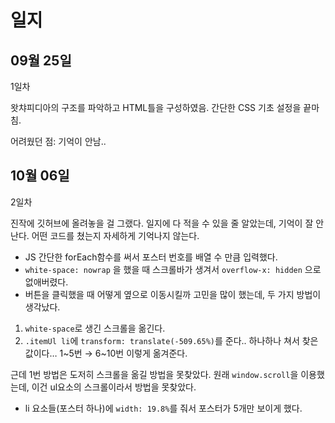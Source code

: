 # 일지

## 09월 25일

1일차

왓챠피디아의 구조를 파악하고 HTML틀을 구성하였음.
간단한 CSS 기초 설정을 끝마침.

어려웠던 점: 기억이 안남..

## 10월 06일

2일차

진작에 깃허브에 올려놓을 걸 그랬다. 일지에 다 적을 수 있을 줄 알았는데, 기억이 잘 안난다.
어떤 코드를 쳤는지 자세하게 기억나지 않는다.

- JS 간단한 forEach함수를 써서 포스터 번호를 배열 수 만큼 입력했다.
- `white-space: nowrap` 을 했을 때 스크롤바가 생겨서 `overflow-x: hidden` 으로 없애버렸다.
- 버튼을 클릭했을 때 어떻게 옆으로 이동시킬까 고민을 많이 했는데, 두 가지 방법이 생각났다.
1. `white-space`로 생긴 스크롤을 옮긴다.
2. `.itemUl li`에 `transform: translate(-509.65%)`를 준다..  하나하나 쳐서 찾은 값이다… 1~5번 → 6~10번 이렇게 옮겨준다.

근데 1번 방법은 도저히 스크롤을 옮길 방법을 못찾았다. 원래 `window.scroll`을 이용했는데, 이건 ul요소의 스크롤이라서 방법을 못찾았다.
- li 요소들(포스터 하나)에 `width: 19.8%`를 줘서 포스터가 5개만 보이게 했다.